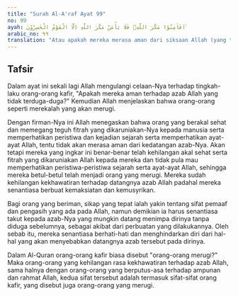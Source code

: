 ```yaml
---
title: "Surah Al-A'raf Ayat 99"
no: 99
ayah: اَفَاَمِنُوْا مَكْرَ اللّٰهِۚ فَلَا يَأْمَنُ مَكْرَ اللّٰهِ اِلَّا الْقَوْمُ الْخٰسِرُوْنَ ࣖ 
arabic_no: ٩٩
translation: "Atau apakah mereka merasa aman dari siksaan Allah (yang tidak terduga-duga)? Tidak ada yang merasa aman dari siksaan Allah selain orang-orang yang rugi."
---
```


## Tafsir

Dalam ayat ini sekali lagi Allah mengulangi celaan-Nya terhadap tingkah-laku orang-orang kafir, "Apakah mereka aman terhadap azab Allah yang tidak terduga-duga?" Kemudian Allah menjelaskan bahwa orang-orang seperti merekalah yang akan merugi.

Dengan firman-Nya ini Allah menegaskan bahwa orang yang berakal sehat dan memegang teguh fitrah yang dikaruniakan-Nya kepada manusia serta memperhatikan peristiwa dan kejadian sejarah serta memperhatikan ayat-ayat Allah, tentu tidak akan merasa aman dari kedatangan azab-Nya. Akan tetapi mereka yang ingkar ini benar-benar telah kehilangan akal sehat serta fitrah yang dikaruniakan Allah kepada mereka dan tidak pula mau memperhatikan peristiwa-peristiwa sejarah serta ayat-ayat Allah, sehingga mereka betul-betul telah menjadi orang yang merugi. Mereka sudah kehilangan kekhawatiran terhadap datangnya azab Allah padahal mereka senantiasa berbuat kemaksiatan dan kemusyrikan.

Bagi orang yang beriman, sikap yang tepat ialah yakin tentang sifat pemaaf dan pengasih yang ada pada Allah, namun demikian ia harus senantiasa takut kepada azab-Nya yang mungkin datang menimpa dirinya tanpa diduga sebelumnya, sebagai akibat dari perbuatan yang dilakukannya. Oleh sebab itu, mereka senantiasa berhati-hati dan menghindarkan diri dari hal-hal yang akan menyebabkan datangnya azab tersebut pada dirinya.

Dalam Al-Quran orang-orang kafir biasa disebut "orang-orang merugi?" Maka orang-orang yang kehilangan rasa kekhawatiran terhadap azab Allah, sama halnya dengan orang-orang yang berputus-asa terhadap ampunan dan rahmat Allah, kedua sifat tersebut adalah termasuk sifat-sifat orang kafir, yang disebut juga orang-orang yang merugi.